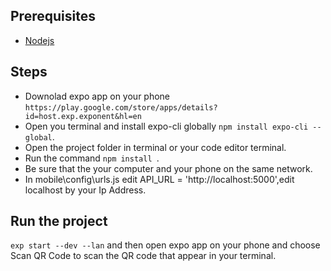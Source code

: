 ## Prerequisites
- [Nodejs](https://www.nodejs.org)

## Steps
- Downolad expo app on your phone ```https://play.google.com/store/apps/details?id=host.exp.exponent&hl=en```
- Open you terminal and install expo-cli globally ```npm install expo-cli --global```.
- Open the project folder in terminal or your code editor terminal.
- Run the command ```npm install ```.
- Be sure that the your computer and your phone on the same network.
- In mobile\config\urls.js edit API_URL = 'http://localhost:5000',edit localhost by your Ip Address.


## Run the project
```exp start --dev --lan``` and then open expo app on your phone and choose Scan QR Code to scan the QR code that appear in your terminal.
